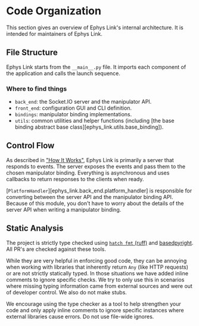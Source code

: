 # Code Organization

This section gives an overview of Ephys Link's internal architecture. It is intended for
maintainers of Ephys Link.

## File Structure

Ephys Link starts from the `__main__.py` file. It imports each component of the application and calls the launch
sequence.

### Where to find things

- `back_end`: the Socket.IO server and the manipulator API.
- `front_end`: configuration GUI and CLI definition.
- `bindings`: manipulator binding implementations.
- `utils`: common utilities and helper functions (including
  [the base binding abstract base class][ephys_link.utils.base_binding]).

## Control Flow

As described in ["How It Works"](../home/how_it_works.md), Ephys Link is primarily a server that responds to events. The
server exposes the events and pass them to the chosen manipulator binding. Everything is asynchronous and uses callbacks
to return responses to the clients when ready.

[`PlatformHandler`][ephys_link.back_end.platform_handler] is responsible for converting between the server API and the
manipulator binding API. Because of this module, you don't have to worry about the details of the server API when
writing a manipulator binding.

## Static Analysis

The project is strictly type checked using [`hatch fmt` (ruff)](https://hatch.pypa.io/1.9/config/static-analysis/)
and [basedpyright](https://docs.basedpyright.com/latest/). All PR's are checked against these tools.

While they are very helpful in enforcing good code, they can be annoying when working with libraries that inherently
return `Any` (like HTTP requests) or are not strictly statically typed. In those situations we have added inline
comments to ignore specific checks. We try to only use this in scenarios where missing typing information came from
external sources and were out of developer control. We also do not make stubs.

We encourage using the type checker as a tool to help strengthen your code and only apply inline comments to ignore
specific instances where external libraries cause errors. Do not use file-wide ignores.